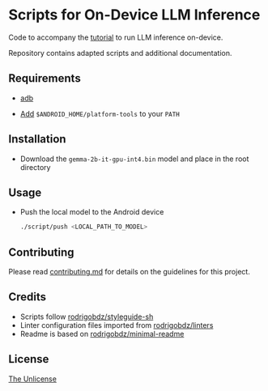 # Scripts for On-Device LLM Inference

Code to accompany the [tutorial](https://developers.google.com/mediapipe/solutions/genai/llm_inference/android) to run LLM inference on-device.

Repository contains adapted scripts and additional documentation.

## Requirements

- [adb](https://developer.android.com/tools/adb)

- [Add](https://stackoverflow.com/a/34532364) `$ANDROID_HOME/platform-tools` to your `PATH`

## Installation

- Download the `gemma-2b-it-gpu-int4.bin` model and place in the root directory

## Usage

- Push the local model to the Android device

  ```sh
  ./script/push <LOCAL_PATH_TO_MODEL>
  ```

## Contributing

Please read [contributing.md](contributing.md) for details on the guidelines for this project.

## Credits

- Scripts follow [rodrigobdz/styleguide-sh](https://github.com/rodrigobdz/styleguide-sh)
- Linter configuration files imported from [rodrigobdz/linters](https://github.com/rodrigobdz/linters)
- Readme is based on [rodrigobdz/minimal-readme](https://github.com/rodrigobdz/minimal-readme)

## License

[The Unlicense](license)

